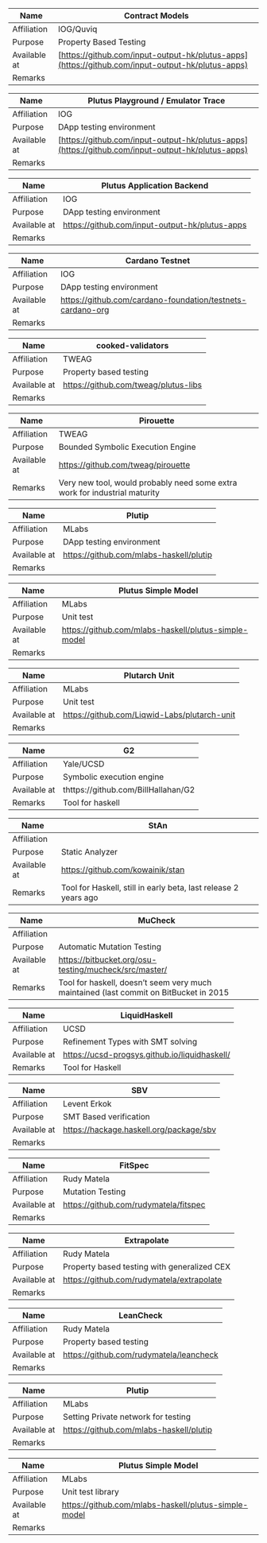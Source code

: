 | Name         | Contract Models       |
|--------------|------------|
| Affiliation  | IOG/Quviq|
| Purpose      | Property Based Testing    |
| Available at | [https://github.com/input-output-hk/plutus-apps](https://github.com/input-output-hk/plutus-apps)   |
| Remarks      |   |

| Name         | Plutus Playground / Emulator Trace       |
|--------------|------------|
| Affiliation  | IOG |
| Purpose      | DApp testing environment      |
| Available at | [https://github.com/input-output-hk/plutus-apps](https://github.com/input-output-hk/plutus-apps)   |
| Remarks      |   |

| Name         | Plutus Application Backend       |
|--------------|------------|
| Affiliation  | IOG |
| Purpose      |   DApp testing environment   |
| Available at | https://github.com/input-output-hk/plutus-apps  |
| Remarks      |   |

| Name         | Cardano Testnet       |
|--------------|------------|
| Affiliation  | IOG |
| Purpose      | DApp testing environment      |
| Available at | https://github.com/cardano-foundation/testnets-cardano-org   |
| Remarks      |    |

| Name         | cooked-validators       |
|--------------|------------|
| Affiliation  | TWEAG |
| Purpose      | Property based testing       |
| Available at | https://github.com/tweag/plutus-libs   |
| Remarks      |    |

| Name         | Pirouette       |
|--------------|------------|
| Affiliation  | TWEAG |
| Purpose      | Bounded Symbolic Execution Engine       |
| Available at | https://github.com/tweag/pirouette  |
| Remarks      | Very new tool, would probably need some extra work for industrial maturity  |

| Name         | Plutip       |
|--------------|------------|
| Affiliation  | MLabs |
| Purpose      | DApp testing environment      |
| Available at | https://github.com/mlabs-haskell/plutip   |
| Remarks      |   |

| Name         | Plutus Simple Model       |
|--------------|------------|
| Affiliation  | MLabs |
| Purpose      | Unit test       |
| Available at | https://github.com/mlabs-haskell/plutus-simple-model   |
| Remarks      |   |

| Name         | Plutarch Unit       |
|--------------|------------|
| Affiliation  | MLabs |
| Purpose      | Unit test       |
| Available at | https://github.com/Liqwid-Labs/plutarch-unit  |
| Remarks      |   |

| Name         | G2       |
|--------------|------------|
| Affiliation  | Yale/UCSD |
| Purpose      | Symbolic execution engine       |
| Available at | thttps://github.com/BillHallahan/G2 |
| Remarks      | Tool for haskell   |

| Name         | StAn       |
|--------------|------------|
| Affiliation  | |
| Purpose      | Static Analyzer     |
| Available at | https://github.com/kowainik/stan    |
| Remarks      | Tool for Haskell, still in early beta, last release 2 years ago   |

| Name         | MuCheck       |
|--------------|------------|
| Affiliation  | |
| Purpose      | Automatic Mutation Testing      |
| Available at | https://bitbucket.org/osu-testing/mucheck/src/master/   |
| Remarks      | Tool for haskell, doesn’t seem very much maintained (last commit on BitBucket in 2015   |


| Name         | LiquidHaskell       |
|--------------|------------|
| Affiliation  | UCSD  |
| Purpose      | Refinement Types with SMT solving      |
| Available at | https://ucsd-progsys.github.io/liquidhaskell/   |
| Remarks      |  Tool for Haskell |

| Name         | SBV       |
|--------------|------------|
| Affiliation  | Levent Erkok |
| Purpose      | SMT Based verification     |
| Available at | https://hackage.haskell.org/package/sbv   |
| Remarks      |   |


| Name         | FitSpec       |
|--------------|------------|
| Affiliation  | Rudy Matela |
| Purpose      | Mutation Testing    |
| Available at | https://github.com/rudymatela/fitspec   |
| Remarks      |   |

| Name         | Extrapolate       |
|--------------|------------|
| Affiliation  | Rudy Matela |
| Purpose      | Property based testing with generalized CEX    |
| Available at | https://github.com/rudymatela/extrapolate   |
| Remarks      |   |

| Name         | LeanCheck       |
|--------------|------------|
| Affiliation  | Rudy Matela |
| Purpose      | Property based testing    |
| Available at | https://github.com/rudymatela/leancheck  |
| Remarks      |   |

| Name         | Plutip      |
|--------------|------------|
| Affiliation  | MLabs |
| Purpose      | Setting Private network for testing |
| Available at | https://github.com/mlabs-haskell/plutip  |
| Remarks      |   |


| Name         | Plutus Simple Model      |
|--------------|------------|
| Affiliation  | MLabs |
| Purpose      | Unit test library |
| Available at | https://github.com/mlabs-haskell/plutus-simple-model |
| Remarks      |   |
